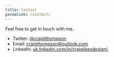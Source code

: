 ```yaml
---
title: Contact
permalink: /contact/
---
```

Feel free to get in touch with me.
<ul><li>Twitter: <a title="craiglthompson on Twitter" target="_blank" href="http://www.twitter.com/craiglthompson">@craiglthompson</a> </li>
 <li>Email: <a title="Send email" target="_blank" href="mailto:craigthompson@outlook.com">craigthompson@outlook.com</a></li>
 <li>LinkedIn: <a title="craiglthompson on LinkedIn" target="_blank" href="http://uk.linkedin.com/in/craiglikesdesign/">uk.linkedin.com/in/craiglikesdesign/</a>.</li>
 </ul>
